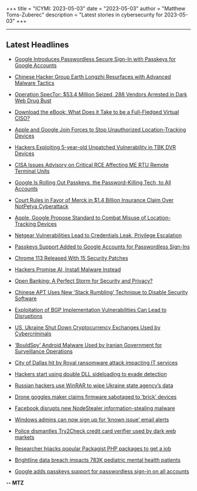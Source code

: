 +++
title = "ICYMI: 2023-05-03"
date = "2023-05-03"
author = "Matthew Toms-Zuberec"
description = "Latest stories in cybersecurity for 2023-05-03"
+++

---------------------------------------------------------------------------
## Latest Headlines
- [Google Introduces Passwordless Secure Sign-In with Passkeys for Google Accounts](https://thehackernews.com/2023/05/google-introduces-passwordless-secure.html)

- [Chinese Hacker Group Earth Longzhi Resurfaces with Advanced Malware Tactics](https://thehackernews.com/2023/05/chinese-hacker-group-earth-longzhi.html)

- [Operation SpecTor: $53.4 Million Seized, 288 Vendors Arrested in Dark Web Drug Bust](https://thehackernews.com/2023/05/operation-spector-534-million-seized.html)

- [Download the eBook: What Does it Take to be a Full-Fledged Virtual CISO?](https://thehackernews.com/2023/05/download-ebook-what-does-it-take-to-be.html)

- [Apple and Google Join Forces to Stop Unauthorized Location-Tracking Devices](https://thehackernews.com/2023/05/apple-and-google-join-forces-to-stop.html)

- [Hackers Exploiting 5-year-old Unpatched Vulnerability in TBK DVR Devices](https://thehackernews.com/2023/05/hackers-exploiting-5-year-old-unpatched.html)

- [CISA Issues Advisory on Critical RCE Affecting ME RTU Remote Terminal Units](https://thehackernews.com/2023/05/cisa-issues-advisory-on-critical-rce.html)

- [Google Is Rolling Out Passkeys, the Password-Killing Tech, to All Accounts](https://www.wired.com/story/google-passkey-password-replacement/)

- [Court Rules in Favor of Merck in $1.4 Billion Insurance Claim Over NotPetya Cyberattack](https://www.securityweek.com/court-rules-in-favor-of-merck-in-1-4-billion-insurance-claim-over-notpetya-cyberattack/)

- [Apple, Google Propose Standard to Combat Misuse of Location-Tracking Devices](https://www.securityweek.com/apple-google-propose-standard-to-combat-misuse-of-location-tracking-devices/)

- [Netgear Vulnerabilities Lead to Credentials Leak, Privilege Escalation](https://www.securityweek.com/netgear-vulnerabilities-lead-to-credentials-leak-privilege-escalation/)

- [Passkeys Support Added to Google Accounts for Passwordless Sign-Ins](https://www.securityweek.com/passkeys-support-added-to-google-accounts-for-passwordless-sign-ins/)

- [Chrome 113 Released With 15 Security Patches](https://www.securityweek.com/chrome-113-released-with-15-security-patches/)

- [Hackers Promise AI, Install Malware Instead](https://www.securityweek.com/hackers-promise-ai-install-malware-instead/)

- [Open Banking: A Perfect Storm for Security and Privacy?](https://www.securityweek.com/open-banking-a-perfect-storm-for-security-and-privacy/)

- [Chinese APT Uses New ‘Stack Rumbling’ Technique to Disable Security Software](https://www.securityweek.com/chinese-apt-uses-new-stack-rumbling-technique-to-disable-security-software/)

- [Exploitation of BGP Implementation Vulnerabilities Can Lead to Disruptions](https://www.securityweek.com/exploitation-of-bgp-implementation-vulnerabilities-can-lead-to-disruptions/)

- [US, Ukraine Shut Down Cryptocurrency Exchanges Used by Cybercriminals](https://www.securityweek.com/us-ukraine-shut-down-cryptocurrency-exchanges-used-by-cybercriminals/)

- [‘BouldSpy’ Android Malware Used by Iranian Government for Surveillance Operations](https://cybersecuritynews.com/bouldspy-android-malware-used-for-surveillance-operations/)

- [City of Dallas hit by Royal ransomware attack impacting IT services](https://www.bleepingcomputer.com/news/security/city-of-dallas-hit-by-royal-ransomware-attack-impacting-it-services/)

- [Hackers start using double DLL sideloading to evade detection](https://www.bleepingcomputer.com/news/security/hackers-start-using-double-dll-sideloading-to-evade-detection/)

- [Russian hackers use WinRAR to wipe Ukraine state agency’s data](https://www.bleepingcomputer.com/news/security/russian-hackers-use-winrar-to-wipe-ukraine-state-agencys-data/)

- [Drone goggles maker claims firmware sabotaged to ‘brick’ devices](https://www.bleepingcomputer.com/news/technology/drone-goggles-maker-claims-firmware-sabotaged-to-brick-devices/)

- [Facebook disrupts new NodeStealer information-stealing malware](https://www.bleepingcomputer.com/news/security/facebook-disrupts-new-nodestealer-information-stealing-malware/)

- [Windows admins can now sign up for ‘known issue’ email alerts](https://www.bleepingcomputer.com/news/microsoft/windows-admins-can-now-sign-up-for-known-issue-email-alerts/)

- [Police dismantles Try2Check credit card verifier used by dark web markets](https://www.bleepingcomputer.com/news/security/police-dismantles-try2check-credit-card-verifier-used-by-dark-web-markets/)

- [Researcher hijacks popular Packagist PHP packages to get a job](https://www.bleepingcomputer.com/news/security/researcher-hijacks-popular-packagist-php-packages-to-get-a-job/)

- [Brightline data breach impacts 783K pediatric mental health patients](https://www.bleepingcomputer.com/news/security/brightline-data-breach-impacts-783k-pediatric-mental-health-patients/)

- [Google adds passkeys support for passwordless sign-in on all accounts](https://www.bleepingcomputer.com/news/security/google-adds-passkeys-support-for-passwordless-sign-in-on-all-accounts/)

**-- MTZ**